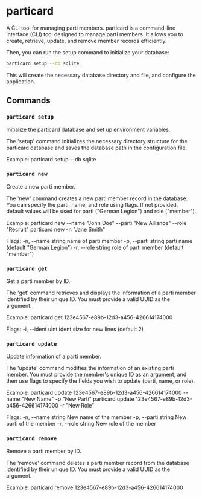 # particard

A CLI tool for managing parti members.
particard is a command-line interface (CLI) tool designed to manage parti members.
It allows you to create, retrieve, update, and remove member records efficiently.


Then, you can run the setup command to initialize your database:

```bash
particard setup --db sqlite
```
This will create the necessary database directory and file, and configure the application.

## Commands

### `particard setup`

Initialize the particard database and set up environment variables.

The 'setup' command initializes the necessary directory structure for the particard
database and saves the database path in the configuration file.

Example:
  particard setup --db sqlite

### `particard new`

Create a new parti member.

The 'new' command creates a new parti member record in the database.
You can specify the parti, name, and role using flags. If not provided,
default values will be used for parti ("German Legion") and role ("member").

Example:
  particard new --name "John Doe" --parti "New Alliance" --role "Recruit"
  particard new -n "Jane Smith"

Flags:
  -n, --name string   name of parti member
  -p, --parti string  parti name (default "German Legion")
  -r, --role string   role of parti member (default "member")

### `particard get`

Get a parti member by ID.

The 'get' command retrieves and displays the information of a parti member
identified by their unique ID. You must provide a valid UUID as the argument.

Example:
  particard get 123e4567-e89b-12d3-a456-426614174000

Flags:
  -i, --ident uint   ident size for new lines (default 2)

### `particard update`

Update information of a parti member.

The 'update' command modifies the information of an existing parti member.
You must provide the member's unique ID as an argument, and then use flags
to specify the fields you wish to update (parti, name, or role).

Example:
  particard update 123e4567-e89b-12d3-a456-426614174000 --name "New Name" -p "New Parti"
  particard update 123e4567-e89b-12d3-a456-426614174000 -r "New Role"

Flags:
  -n, --name string   New name of the member
  -p, --parti string  New parti of the member
  -r, --role string   New role of the member

### `particard remove`

Remove a parti member by ID.

The 'remove' command deletes a parti member record from the database
identified by their unique ID. You must provide a valid UUID as the argument.

Example:
  particard remove 123e4567-e89b-12d3-a456-426614174000
